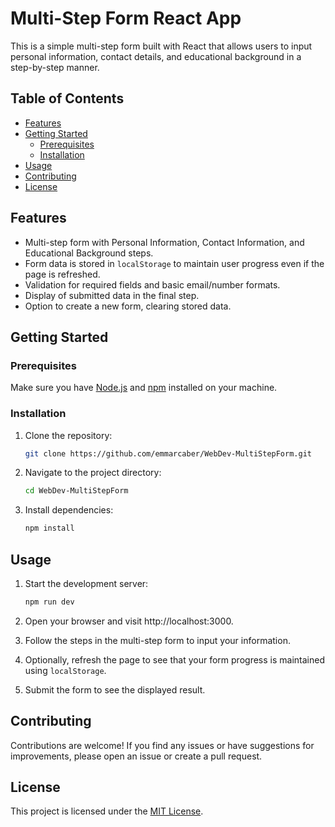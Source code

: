 # Multi-Step Form React App

This is a simple multi-step form built with React that allows users to input personal information, contact details, and educational background in a step-by-step manner.

## Table of Contents

- [Features](#features)
- [Getting Started](#getting-started)
  - [Prerequisites](#prerequisites)
  - [Installation](#installation)
- [Usage](#usage)
- [Contributing](#contributing)
- [License](#license)

## Features

- Multi-step form with Personal Information, Contact Information, and Educational Background steps.
- Form data is stored in `localStorage` to maintain user progress even if the page is refreshed.
- Validation for required fields and basic email/number formats.
- Display of submitted data in the final step.
- Option to create a new form, clearing stored data.

## Getting Started

### Prerequisites

Make sure you have [Node.js](https://nodejs.org/) and [npm](https://www.npmjs.com/) installed on your machine.

### Installation

1. Clone the repository:

   ```bash
   git clone https://github.com/emmarcaber/WebDev-MultiStepForm.git
   ```

2. Navigate to the project directory:

    ```bash
    cd WebDev-MultiStepForm
    ```

3. Install dependencies:

    ```bash
    npm install
    ```

## Usage

1. Start the development server:

   ```bash
   npm run dev
   ```
   
2. Open your browser and visit http://localhost:3000.

3. Follow the steps in the multi-step form to input your information.

4. Optionally, refresh the page to see that your form progress is maintained using `localStorage`.

5. Submit the form to see the displayed result.

## Contributing

Contributions are welcome! If you find any issues or have suggestions for improvements, please open an issue or create a pull request.

## License

This project is licensed under the <a href="https://github.com/emmarcaber/WebDev-MultiStepForm/blob/main/LICENSE">MIT License</a>.
